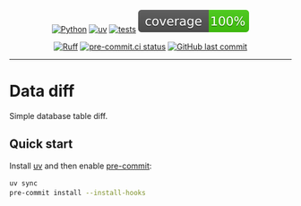 <span align="center">

[![Python](https://img.shields.io/badge/Python-3.11+-blue.svg)](https://www.python.org/downloads/)
[![uv](https://img.shields.io/endpoint?url=https://raw.githubusercontent.com/astral-sh/uv/main/assets/badge/v0.json)](https://github.com/astral-sh/uv)
[![tests](https://github.com/billwallis/data-diff/actions/workflows/tests.yaml/badge.svg)](https://github.com/billwallis/data-diff/actions/workflows/tests.yaml)
[![coverage](https://raw.githubusercontent.com/billwallis/data-diff/refs/heads/main/coverage.svg)](https://github.com/dbrgn/coverage-badge)

[![Ruff](https://img.shields.io/endpoint?url=https://raw.githubusercontent.com/astral-sh/ruff/main/assets/badge/v2.json)](https://github.com/astral-sh/ruff)
[![pre-commit.ci status](https://results.pre-commit.ci/badge/github/billwallis/data-diff/main.svg)](https://results.pre-commit.ci/latest/github/billwallis/data-diff/main)
[![GitHub last commit](https://img.shields.io/github/last-commit/billwallis/data-diff)](https://shields.io/badges/git-hub-last-commit)

</span>

---

# Data diff

Simple database table diff.

## Quick start

Install [uv](https://docs.astral.sh/uv/getting-started/installation/) and then enable [pre-commit](https://pre-commit.com/):

```bash
uv sync
pre-commit install --install-hooks
```
